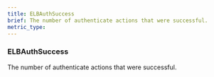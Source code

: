 ```yaml
---
title: ELBAuthSuccess
brief: The number of authenticate actions that were successful.
metric_type:
---
```

### ELBAuthSuccess

The number of authenticate actions that were successful.
